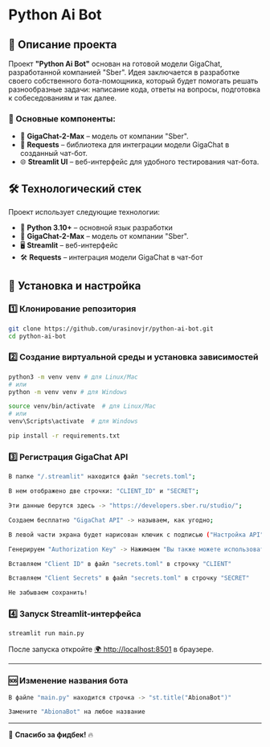 # Python Ai Bot

## 📌 Описание проекта
Проект **"Python Ai Bot"** основан на готовой модели GigaChat, разработанной компанией "Sber". Идея заключается в разработке своего собственного бота-помощника, который будет помогать решать разнообразные задачи: написание кода, ответы на вопросы, подготовка к собеседованиям и так далее.

### 🔧 Основные компоненты:
- 🚀 **GigaChat-2-Max** – модель от компании "Sber".
- 🎨 **Requests** – библиотека для интеграции модели GigaChat в созданный чат-бот.
- 🌐 **Streamlit UI** – веб-интерфейс для удобного тестирования чат-бота.

## 🛠️ Технологический стек
Проект использует следующие технологии:
- 🐍 **Python 3.10+** – основной язык разработки
- 🚀 **GigaChat-2-Max** – модель от компании "Sber".
- 🖥️ **Streamlit** – веб-интерфейс
- 🛠️ **Requests** – интеграция модели GigaChat в чат-бот

## 🚀 Установка и настройка
### 1️⃣ Клонирование репозитория
```bash
git clone https://github.com/urasinovjr/python-ai-bot.git
cd python-ai-bot
```

### 2️⃣ Создание виртуальной среды и установка зависимостей
```bash
python3 -m venv venv # для Linux/Mac
# или
python -m venv venv # для Windows

source venv/bin/activate  # для Linux/Mac
# или
venv\Scripts\activate  # для Windows

pip install -r requirements.txt
```
### 3️⃣ Регистрация GigaChat API
```bash
В папке "/.streamlit" находится файл "secrets.toml";

В нем отображено две строчки: "CLIENT_ID" и "SECRET";

Эти данные берутся здесь -> "https://developers.sber.ru/studio/";

Создаем бесплатно "GigaChat API" -> называем, как угодно;

В левой части экрана будет нарисован ключик с подписью ("Настройка API")

Генерируем "Authorization Key" -> Нажимаем "Вы также можете использовать пару Client ID:Client Secret" и у Вас откроется пара "Client ID" и "Client Secret"

Вставляем "Client ID" в файл "secrets.toml" в строчку "CLIENT"

Вставляем "Client Secrets" в файл "secrets.toml" в строчку "SECRET"

Не забываем сохранить!
```

### 4️⃣ Запуск Streamlit-интерфейса
```bash
streamlit run main.py
```

После запуска откройте [🌍 http://localhost:8501](http://localhost:8501) в браузере.

---
### 🆘 Изменение названия бота
```bash
В файле "main.py" находится строчка -> "st.title("AbionaBot")"

Замените "AbionaBot" на любое название
```
---

🚀 **Спасибо за фидбек!** 🔥

